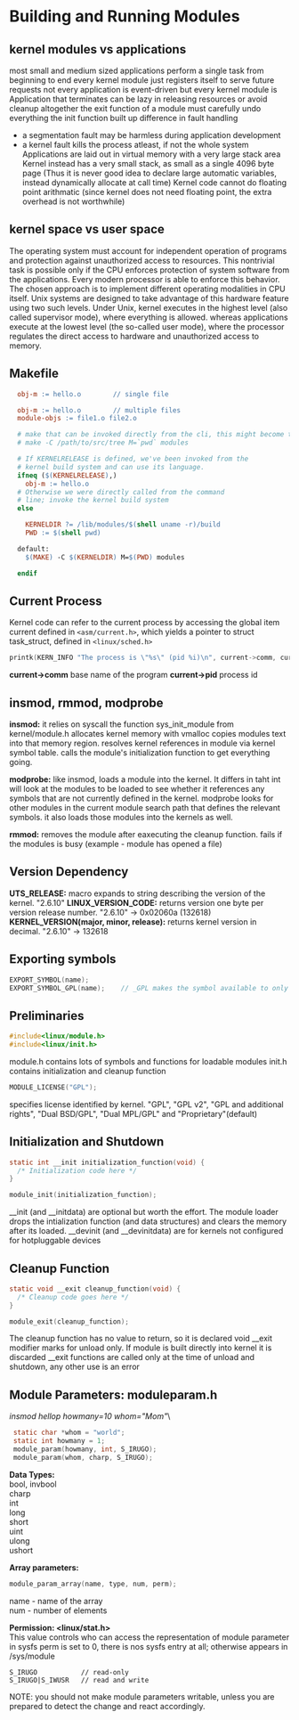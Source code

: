 # Building and Running Modules 

## kernel modules vs applications
  most small and medium sized applications perform a single task from beginning to end
  every kernel module just registers itself to serve future requests
  not every application is event-driven but every kernel module is
  Application that terminates can be lazy in releasing resources or avoid cleanup altogether
  the exit function of a module must carefully undo everything the init function built up
  difference in fault handling
   - a segmentation fault may be harmless during application development
   - a kernel fault kills the process atleast, if not the whole system
  Applications are laid out in virtual memory with a very large stack area
  Kernel instead has a very small stack, as small as a single 4096 byte page
  (Thus it is never good idea to declare large automatic variables, instead dynamically allocate at call time)
  Kernel code cannot do floating point arithmatic (since kernel does not need floating point, the extra overhead is not worthwhile)

## kernel space vs user space
  The operating system must account for independent operation of programs and protection against unauthorized access to resources.
  This nontrivial task is possible only if the CPU enforces protection of system software from the applications.
  Every modern processor is able to enforce this behavior. The chosen approach is to implement different operating modalities in CPU itself.
  Unix systems are designed to take advantage of this hardware feature using two such levels.
  Under Unix, kernel executes in the highest level (also called supervisor mode), where everything is allowed.
  whereas applications execute at the lowest level (the so-called user mode), where the processor regulates the direct access to hardware and unauthorized access to memory.

## Makefile

``` Makefile
  obj-m := hello.o        // single file

  obj-m := hello.o        // multiple files
  module-objs := file1.o file2.o

  # make that can be invoked directly from the cli, this might become tiresome
  # make -C /path/to/src/tree M=`pwd` modules

  # If KERNELRELEASE is defined, we've been invoked from the
  # kernel build system and can use its language.
  ifneq ($(KERNELRELEASE),)
    obj-m := hello.o
  # Otherwise we were directly called from the command
  # line; invoke the kernel build system
  else

    KERNELDIR ?= /lib/modules/$(shell uname -r)/build
    PWD := $(shell pwd)

  default:
    $(MAKE) -C $(KERNELDIR) M=$(PWD) modules

  endif
```

## Current Process
  Kernel code can refer to the current process by accessing the global item current defined in `<asm/current.h>`,
  which yields a pointer to struct task_struct, defined in `<linux/sched.h>`

  ``` C
  printk(KERN_INFO "The process is \"%s\" (pid %i)\n", current->comm, current->pid);
  ```

  **current->comm**   base name of the program
  **current->pid**    process id

## insmod, rmmod, modprobe
  **insmod:** it relies on syscall the function sys_init_module from kernel/module.h
    allocates kernel memory with vmalloc
    copies modules text into that memory region.
    resolves kernel references in module via kernel symbol table.
    calls the module's initialization function to get everything going.

  **modprobe:** like insmod, loads a module into the kernel.
    It differs in taht int will look at the modules to be loaded to see whether it references
    any symbols that are not currently defined in the kernel.
    modprobe looks for other modules in the current module search path that defines the relevant symbols.
    it also loads those modules into the kernels as well.

  **rmmod:** removes the module after eaxecuting the cleanup function.
    fails if the modules is busy (example - module has opened a file)

## Version Dependency
  **UTS_RELEASE:** macro expands to string describing the version of the kernel. "2.6.10"
  **LINUX_VERSION_CODE:** returns version one byte per version release number. "2.6.10" -> 0x02060a (132618)
  **KERNEL_VERSION(major, minor, release):** returns kernel version in decimal. "2.6.10" -> 132618

## Exporting symbols
  ``` C
  EXPORT_SYMBOL(name);
  EXPORT_SYMBOL_GPL(name);    // _GPL makes the symbol available to only GPL-licensed modules
  ```

## Preliminaries
  
  ``` C
  #include<linux/module.h>
  #include<linux/init.h>
  ```

  module.h  contains lots of symbols and functions for loadable modules
  init.h    contains initialization and cleanup function

  ``` C
  MODULE_LICENSE("GPL");
  ```

  specifies license identified by kernel. "GPL", "GPL v2", "GPL and additional rights", "Dual BSD/GPL", "Dual MPL/GPL" and "Proprietary"(default)

## Initialization and Shutdown
  ``` C
  static int __init initialization_function(void) {
    /* Initialization code here */
  }
  
  module_init(initialization_function);
  ```

  __init (and __initdata) are optional but worth the effort. The module loader drops the intialization function (and data structures) and clears the memory after its loaded.
  __devinit (and __devinitdata) are for kernels not configured for hotpluggable devices

## Cleanup Function

  ``` C
  static void __exit cleanup_function(void) {
    /* Cleanup code goes here */
  }

  module_exit(cleanup_function);
  ```
  The cleanup function has no value to return, so it is declared void
  __exit modifier marks for unload only. If module is built directly into kernel it is discarded
  __exit functions are called only at the time of unload and shutdown, any other use is an error

## Module Parameters: moduleparam.h
  
  _insmod hellop howmany=10 whom="Mom"_\
   ``` C
    static char *whom = "world";
    static int howmany = 1;
    module_param(howmany, int, S_IRUGO);
    module_param(whom, charp, S_IRUGO);
   ```

   **Data Types:**\
   bool, invbool\
   charp\
   int\
   long\
   short\
   uint\
   ulong\
   ushort
    
   **Array parameters:**
   ``` C
   module_param_array(name, type, num, perm);
   ```
   name - name of the array\
   num - number of elements

   **Permission: <linux/stat.h>**\
   This value controls who can access the representation of module parameter in sysfs
   perm is set to 0, there is nos sysfs entry at all; otherwise appears in /sys/module
   
   ```
   S_IRUGO           // read-only
   S_IRUGO|S_IWUSR   // read and write
   ```

   NOTE: you should not make module parameters writable, unless you are prepared to detect the change and react accordingly.
